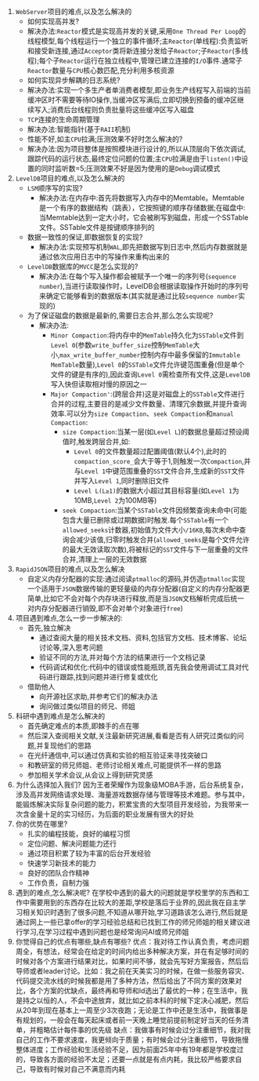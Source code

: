 1. `WebServer`项目的难点,以及怎么解决的
   * 如何实现高并发?
    - 解决办法:`Reactor`模式是实现高并发的关键,采用`One Thread Per Loop`的线程模型,每个线程运行一个独立的事件循环;主`Reactor`(单线程):负责监听和接受新连接,通过`Acceptor`类将新连接分发给子`Reactor`;子`Reactor`(多线程);每个子`Reactor`运行在独立线程中,管理已建立连接的`I/O`事件.通常子`Reactor`数量与`CPU`核心数匹配,充分利用多核资源
   * 如何实现异步解耦的日志系统?
    - 解决办法:实现一个多生产者单消费者模型,即业务生产线程写入前端的当前缓冲区时不需要等待IO操作,当缓冲区写满后,立即切换到预备的缓冲区继续写入;消费后台线程则负责批量将这些缓冲区写入磁盘
   * `TCP`连接的生命周期管理
    - 解决办法:智能指针(基于`RAII`机制)
   * 性能不好,如主`CPU`拉满;压测效果不好时怎么解决的?
    - 解决办法:因为项目整体是按照模块进行设计的,所以从顶层向下依次调试,跟踪代码的运行状态,最终定位问题的位置;主`CPU`拉满是由于`listen()`中设置的同时监听数=5;压测效果不好是因为使用的是`Debug`调试模式
2. `LevelDB`项目的难点,以及怎么解决的
    * `LSM`顺序写的实现?
        - 解决办法:在内存中:首先将数据写入内存中的Memtable。Memtable是一个有序的数据结构（跳表），它按照键的顺序存储数据;在磁盘中:当Memtable达到一定大小时，它会被刷写到磁盘，形成一个SSTable文件。SSTable文件是按键顺序排列的
    * 数据一致性的保证,即数据恢复的实现?
        - 解决办法:实现预写机制`WAL`,即先把数据写到日志中,然后内存数据就是通过依次应用日志中的写操作来重构出来的
    * `LevelDB`数据库的`MVCC`是怎么实现的?
        - 解决办法:在每个写入操作都会被赋予一个唯一的序列号(`sequence number`),当进行读取操作时，LevelDB会根据读取操作开始时的序列号来确定它能够看到的数据版本(其实就是通过比较`sequence number`实现的)
    * 为了保证磁盘的数据是最新的,需要日志合并,那么怎么实现呢?
        - 解决办法:
            * `Minor Compaction`:将内存中的`MemTable`持久化为`SSTable`文件到`Level 0`(参数`write_buffer_size`控制`MemTable`大小,`max_write_buffer_number`控制内存中最多保留的`Immutable MemTable`数量),`Level 0`的`SSTable`文件允许键范围重叠(但是单个文件的键是有序的),因此查询`Level 0`需检查所有文件,这是`LevelDB`写入快但读取相对慢的原因之一
            * `Major Compaction'`:(跨层合并)这是对磁盘上的`SSTable`文件进行合并的过程,主要目的是减少文件数量、清理冗余数据,并提升查询效率.可以分为`size Compaction`、`seek Compaction`和`manual Compaction`:
              - `size Compaction`:当某一层(如`Level L`)的数据总量超过预设阈值时,触发跨层合并,如:
                 * `Level 0`的文件数量超过配置阈值(默认4个),此时的`compaction_score_`会大于等于1,则触发一次`Compaction`,并与`Level 1`中键范围重叠的`SST`文件合并,生成新的`SST`文件并写入`Level 1`,同时删除旧文件
                 * `Level L(L≥1)`的数据大小超过其目标容量(如`Level 1`为10MB,`Level 2`为100MB等) 
              - `seek Compaction`:当某个`SSTable`文件因频繁查询未命中(可能包含大量已删除或过期数据)时触发.每个`SSTable`有一个`allowed_seeks`计数器,初始值为文件大小`/16KB`,每次未命中查询会减少该值,归零时触发合并(`allowed_seeks`是每个文件允许的最大无效读取次数),将被标记的`SST`文件与下一层重叠的文件合并,清理上一层的无效数据
3. `RapidJSON`项目的难点,以及怎么解决
   * 自定义内存分配器的实现:通过阅读`ptmalloc`的源码,并仿造`ptmalloc`实现一个适用于`JSON`数据传输的更轻量级的内存分配器(自定义的内存分配器更简单,比如它不会对每个内存块进行释放,而是当`JSON`文档解析完成后统一对内存分配器进行销毁,即不会对单个对象进行`free`)
4. 项目遇到难点,怎么一步一步解决的:
   * 首先,独立解决
     - 通过查阅大量的相关技术文档、资料,包括官方文档、技术博客、论坛讨论等,深入思考问题
     - 验证不同的方法,并对每个方法的结果进行一个文档记录
     - 代码调试和优化:代码中的错误或性能瓶颈,首先我会使用调试工具对代码进行跟踪,找到问题并进行修复或优化
   * 借助他人
     - 向开源社区求助,并参考它们的解决办法
     - 询问做过类似项目的师兄、师姐
5. 科研中遇到难点是怎么解决的
   * 首先确定难点的本质,即棘手的点在哪
   * 然后深入查阅相关文献,关注最新研究进展,看看是否有人研究过类似的问题,并复现他们的思路
   * 在光纤通信中,可以通过仿真和实验的相互验证来寻找突破口
   * 和教研室的师兄师姐、老师讨论相关难点,可能提供不一样的思路
   * 参加相关学术会议,从会议上得到研究灵感
6. 为什么选择加入我们?
   因为王者荣耀作为现象级MOBA手游，后台系统复杂，涉及高并发网络请求处理、海量游戏数据存储与管理等技术难题。参与其中，能锻炼解决实际复杂问题的能力，积累宝贵的大型项目开发经验，为我带来一次含金量十足的实习经历，为后面的职业发展有很大的好处
7. 你的优势在哪里?
   * 扎实的编程技能，良好的编程习惯
   * 定位问题、解决问题能力还行
   * 通过项目积累了较为丰富的后台开发经验
   * 快速学习新技术的能力
   * 良好的团队合作精神
   * 工作负责，自制力强
8. 遇到的难点,怎么解决呢?
   在学校中遇到的最大的问题就是学校里学的东西和工作中需要用到的东西存在比较大的差距,学校是落后于业界的,因此我在自主学习相关知识时遇到了很多问题,不知道从哪开始,学习道路该怎么进行,然后就是通过网上一些已拿offer的学习经验总结和已找到工作的师兄师姐的相关建议进行学习,在学习过程中遇到问题也是经常询问AI或师兄师姐
9. 你觉得自己的优点有哪些,缺点有哪些?
    优点：我对待工作认真负责，考虑问题周全，有想法，经常会在给定的时间内给出多种解决方案，并在有足够时间的时候对各个方案进行结果对比，如果时间不够，就会先写好方案报告，然后后导师或者leader讨论。比如：我之前在天美实习的时候，在做一些服务容灾、代码提交流水线的时候我都是用了多种方法，然后给出了不同方案的效果对比，各个方案的优缺点，最终再和导师和ld选出了最优的一种；在生活中，我是持之以恒的人，不会中途放弃，就比如之前本科的时候下定决心减肥，然后从20年到现在基本上一周至少3次夜跑；无论是工作中还是生活中，我做事是有规划的，一般会在每天起床或者前一天晚上睡觉前提前制定好当天的任务清单，并粗略估计每件事的优先级
    缺点：我做事有时候会过分注重细节，我对我自己的工作不要求速度，我更倾向于质量；有时候会过分注重细节，导致拖慢整体进度；工作经验和生活经验不足，因为前面25年中有19年都是学校度过的，导致各方面的经验不太足；还要一点就是有点内耗，我比较严格要求自己，导致有时候对自己不满意而内耗